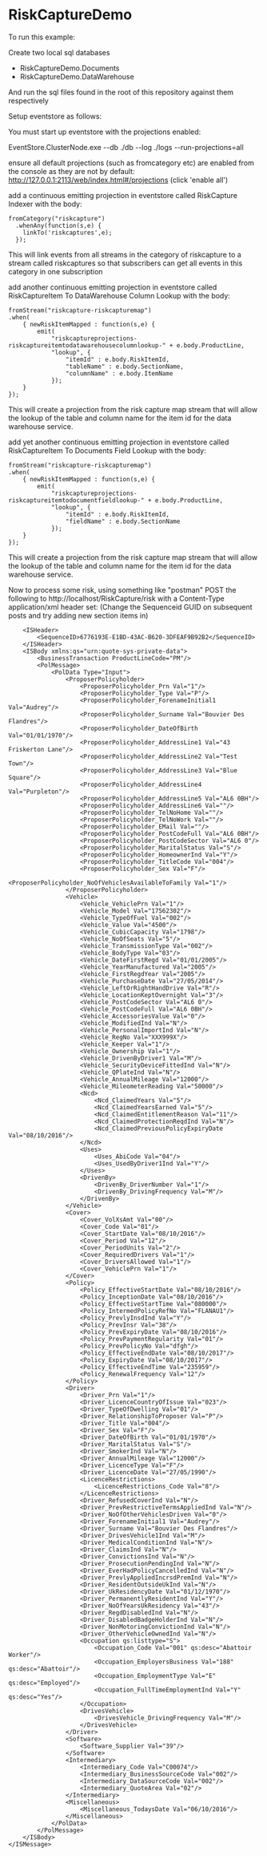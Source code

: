 # RiskCaptureDemo

To run this example:

Create two local sql databases
- RiskCaptureDemo.Documents
- RiskCaptureDemo.DataWarehouse

And run the sql files found in the root of this repository against them respectively

Setup eventstore as follows:

You must start up eventstore with the projections enabled:

EventStore.ClusterNode.exe --db ./db --log ./logs --run-projections=all

ensure all default projections (such as fromcategory etc) are enabled from the console as they are not by default:
http://127.0.0.1:2113/web/index.html#/projections (click 'enable all')

add a continuous emitting projection in eventstore called RiskCapture Indexer with the body:

```
fromCategory("riskcapture")
  .whenAny(function(s,e) {
    linkTo('riskcaptures',e);
  });
``` 
This will link events from all streams in the category of riskcapture to a stream called riskcaptures so that subscribers can get all events in this category in one subscription

add another continuous emitting projection in eventstore called RiskCaptureItem To DataWarehouse Column Lookup with the body:
```
fromStream("riskcapture-riskcapturemap") 
.when( 
    { newRiskItemMapped : function(s,e) { 
        emit( 
            "riskcaptureprojections-riskcaptureitemtodatawarehousecolumnlookup-" + e.body.ProductLine, 
            "lookup", { 
                "itemId" : e.body.RiskItemId, 
                "tableName" : e.body.SectionName, 
                "columnName" : e.body.ItemName 
            }); 
    } 
});
```
This will create a projection from the risk capture map stream that will allow the lookup of the table and column name for the item id for the data warehouse service.

add yet another continuous emitting projection in eventstore called RiskCaptureItem To Documents Field Lookup with the body:
```
fromStream("riskcapture-riskcapturemap") 
.when( 
    { newRiskItemMapped : function(s,e) { 
        emit( 
            "riskcaptureprojections-riskcaptureitemtodocumentfieldlookup-" + e.body.ProductLine, 
            "lookup", { 
                "itemId" : e.body.RiskItemId, 
                "fieldName" : e.body.SectionName
            }); 
    } 
});
```
This will create a projection from the risk capture map stream that will allow the lookup of the table and column name for the item id for the data warehouse service.

Now to process some risk, using something like "postman" POST the following to http://localhost/RiskCapture/risk with a Content-Type application/xml header set:
(Change the Sequenceid GUID on subsequent posts and try adding new section items in)

```<ISMessage Direction="Request" Version="2.0" Function="PutTransRequest">
	<ISHeader>
		<SequenceID>6776193E-E1BD-43AC-B620-3DFEAF9B92B2</SequenceID>
	</ISHeader>
	<ISBody xmlns:qs="urn:quote-sys-private-data">
		<BusinessTransaction ProductLineCode="PM"/>
		<PolMessage>
			<PolData Type="Input">
				<ProposerPolicyholder>
					<ProposerPolicyholder_Prn Val="1"/>
					<ProposerPolicyholder_Type Val="P"/>
					<ProposerPolicyholder_ForenameInitial1 Val="Audrey"/>
					<ProposerPolicyholder_Surname Val="Bouvier Des Flandres"/>
					<ProposerPolicyholder_DateOfBirth Val="01/01/1970"/>
					<ProposerPolicyholder_AddressLine1 Val="43 Friskerton Lane"/>
					<ProposerPolicyholder_AddressLine2 Val="Test Town"/>
					<ProposerPolicyholder_AddressLine3 Val="Blue Square"/>
					<ProposerPolicyholder_AddressLine4 Val="Purpleton"/>
					<ProposerPolicyholder_AddressLine5 Val="AL6 0BH"/>
					<ProposerPolicyholder_AddressLine6 Val=""/>
					<ProposerPolicyholder_TelNoHome Val=""/>
					<ProposerPolicyholder_TelNoWork Val=""/>
					<ProposerPolicyholder_EMail Val=""/>
					<ProposerPolicyholder_PostCodeFull Val="AL6 0BH"/>
					<ProposerPolicyholder_PostCodeSector Val="AL6 0"/>
					<ProposerPolicyholder_MaritalStatus Val="S"/>
					<ProposerPolicyholder_HomeownerInd Val="Y"/>
					<ProposerPolicyholder_TitleCode Val="004"/>
					<ProposerPolicyholder_Sex Val="F"/>
					<ProposerPolicyholder_NoOfVehiclesAvailableToFamily Val="1"/>
				</ProposerPolicyholder>
				<Vehicle>
					<Vehicle_VehiclePrn Val="1"/>
					<Vehicle_Model Val="17562302"/>
					<Vehicle_TypeOfFuel Val="002"/>
					<Vehicle_Value Val="4500"/>
					<Vehicle_CubicCapacity Val="1798"/>
					<Vehicle_NoOfSeats Val="5"/>
					<Vehicle_TransmissionType Val="002"/>
					<Vehicle_BodyType Val="03"/>
					<Vehicle_DateFirstRegd Val="01/01/2005"/>
					<Vehicle_YearManufactured Val="2005"/>
					<Vehicle_FirstRegdYear Val="2005"/>
					<Vehicle_PurchaseDate Val="27/05/2014"/>
					<Vehicle_LeftOrRightHandDrive Val="R"/>
					<Vehicle_LocationKeptOvernight Val="3"/>
					<Vehicle_PostCodeSector Val="AL6 0"/>
					<Vehicle_PostCodeFull Val="AL6 0BH"/>
					<Vehicle_AccessoriesValue Val="0"/>
					<Vehicle_ModifiedInd Val="N"/>
					<Vehicle_PersonalImportInd Val="N"/>
					<Vehicle_RegNo Val="XXX999X"/>
					<Vehicle_Keeper Val="1"/>
					<Vehicle_Ownership Val="1"/>
					<Vehicle_DrivenByDriver1 Val="M"/>
					<Vehicle_SecurityDeviceFittedInd Val="N"/>
					<Vehicle_QPlateInd Val="N"/>
					<Vehicle_AnnualMileage Val="12000"/>
					<Vehicle_MileometerReading Val="50000"/>
					<Ncd>
						<Ncd_ClaimedYears Val="5"/>
						<Ncd_ClaimedYearsEarned Val="5"/>
						<Ncd_ClaimedEntitlementReason Val="11"/>
						<Ncd_ClaimedProtectionReqdInd Val="N"/>
						<Ncd_ClaimedPreviousPolicyExpiryDate Val="08/10/2016"/>
					</Ncd>
					<Uses>
						<Uses_AbiCode Val="04"/>
						<Uses_UsedByDriver1Ind Val="Y"/>
					</Uses>
					<DrivenBy>
						<DrivenBy_DriverNumber Val="1"/>
						<DrivenBy_DrivingFrequency Val="M"/>
					</DrivenBy>
				</Vehicle>
				<Cover>
					<Cover_VolXsAmt Val="00"/>
					<Cover_Code Val="01"/>
					<Cover_StartDate Val="08/10/2016"/>
					<Cover_Period Val="12"/>
					<Cover_PeriodUnits Val="2"/>
					<Cover_RequiredDrivers Val="1"/>
					<Cover_DriversAllowed Val="1"/>
					<Cover_VehiclePrn Val="1"/>
				</Cover>
				<Policy>
					<Policy_EffectiveStartDate Val="08/10/2016"/>
					<Policy_InceptionDate Val="08/10/2016"/>
					<Policy_EffectiveStartTime Val="080000"/>
					<Policy_IntermedPolicyRefNo Val="FLANAU1"/>
					<Policy_PrevlyInsdInd Val="Y"/>
					<Policy_PrevInsr Val="38"/>
					<Policy_PrevExpiryDate Val="08/10/2016"/>
					<Policy_PrevPaymentRegularity Val="01"/>
					<Policy_PrevPolicyNo Val="dfgh"/>
					<Policy_EffectiveEndDate Val="08/10/2017"/>
					<Policy_ExpiryDate Val="08/10/2017"/>
					<Policy_EffectiveEndTime Val="235959"/>
					<Policy_RenewalFrequency Val="12"/>
				</Policy>
				<Driver>
					<Driver_Prn Val="1"/>
					<Driver_LicenceCountryOfIssue Val="023"/>
					<Driver_TypeOfDwelling Val="01"/>
					<Driver_RelationshipToProposer Val="P"/>
					<Driver_Title Val="004"/>
					<Driver_Sex Val="F"/>
					<Driver_DateOfBirth Val="01/01/1970"/>
					<Driver_MaritalStatus Val="S"/>
					<Driver_SmokerInd Val="N"/>
					<Driver_AnnualMileage Val="12000"/>
					<Driver_LicenceType Val="F"/>
					<Driver_LicenceDate Val="27/05/1990"/>
					<LicenceRestrictions>
						<LicenceRestrictions_Code Val="8"/>
					</LicenceRestrictions>
					<Driver_RefusedCoverInd Val="N"/>
					<Driver_PrevRestrictiveTermsAppliedInd Val="N"/>
					<Driver_NoOfOtherVehiclesDriven Val="0"/>
					<Driver_ForenameInitial1 Val="Audrey"/>
					<Driver_Surname Val="Bouvier Des Flandres"/>
					<Driver_DrivesVehicle1Ind Val="M"/>
					<Driver_MedicalConditionInd Val="N"/>
					<Driver_ClaimsInd Val="N"/>
					<Driver_ConvictionsInd Val="N"/>
					<Driver_ProsecutionPendingInd Val="N"/>
					<Driver_EverHadPolicyCancelledInd Val="N"/>
					<Driver_PrevlyAppliedIncrsdPremInd Val="N"/>
					<Driver_ResidentOutsideUkInd Val="N"/>
					<Driver_UkResidencyDate Val="01/12/1970"/>
					<Driver_PermanentlyResidentInd Val="Y"/>
					<Driver_NoOfYearsUkResidency Val="43"/>
					<Driver_RegdDisabledInd Val="N"/>
					<Driver_DisabledBadgeHolderInd Val="N"/>
					<Driver_NonMotoringConvictionInd Val="N"/>
					<Driver_OtherVehicleOwnedInd Val="N"/>
					<Occupation qs:listtype="S">
						<Occupation_Code Val="001" qs:desc="Abattoir Worker"/>
						<Occupation_EmployersBusiness Val="188" qs:desc="Abattoir"/>
						<Occupation_EmploymentType Val="E" qs:desc="Employed"/>
						<Occupation_FullTimeEmploymentInd Val="Y" qs:desc="Yes"/>
					</Occupation>
					<DrivesVehicle>
						<DrivesVehicle_DrivingFrequency Val="M"/>
					</DrivesVehicle>
				</Driver>
				<Software>
					<Software_Supplier Val="39"/>
				</Software>
				<Intermediary>
					<Intermediary_Code Val="C00074"/>
					<Intermediary_BusinessSourceCode Val="002"/>
					<Intermediary_DataSourceCode Val="002"/>
					<Intermediary_QuoteArea Val="02"/>
				</Intermediary>
				<Miscellaneous>
					<Miscellaneous_TodaysDate Val="06/10/2016"/>
				</Miscellaneous>
			</PolData>
		</PolMessage>
	</ISBody>
</ISMessage>
```


